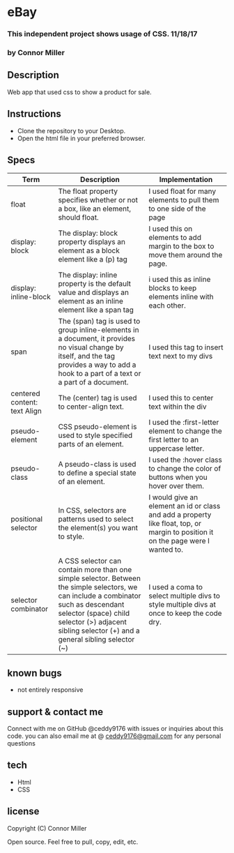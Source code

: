 # eBay
### This independent project shows usage of CSS. 11/18/17
### by Connor Miller

## Description

Web app that used css to show a product for sale.

## Instructions

* Clone the repository to your Desktop.
* Open the html file in your preferred browser.

## Specs
| Term  | Description | Implementation |
| ---------- | ----------- | -------------- |
|float | The float property specifies whether or not a box, like an element, should float. | I used float for many elements to pull them to one side of the page |
|display: block | The display: block property  displays an element as a block element like a (p) tag | I used this on elements to add margin to the box to move them around the page. |
|display: inline-block | The display: inline property is the default value and displays an element as an inline element like a span tag | i used this as inline blocks to keep elements inline with each other. |
| span | The (span) tag is used to group inline-elements in a document, it provides no visual change by itself, and the tag provides a way to add a hook to a part of a text or a part of a document. | I used this tag to insert text next to my divs |
|centered content: text Align| The (center) tag is used to center-align text. | I used this to center text within the div |
|pseudo-element |  CSS pseudo-element is used to style specified parts of an element. | I used the :first-letter element to change the first letter to an uppercase letter. |
|pseudo-class | A pseudo-class is used to define a special state of an element. | I used the :hover class to change the color of buttons when you hover over them. |
|positional selector | In CSS, selectors are patterns used to select the element(s) you want to style. | I would give an element an id or class and add a property like float, top, or margin to position it on the page were I wanted to.
|selector combinator |  A CSS selector can contain more than one simple selector. Between the simple selectors, we can include a combinator such as descendant selector (space) child selector (>) adjacent sibling selector (+) and a general sibling selector (~) | I used a coma to select multiple divs to style multiple divs at once to keep the code dry. |

## known bugs

* not entirely responsive

## support & contact me

 Connect with me on GitHub @ceddy9176 with issues or inquiries about this code. you can also email me at @ ceddy9176@gmail.com for any personal questions

## tech

* Html
* CSS


## license
 Copyright (C) Connor Miller

Open source. Feel free to pull, copy, edit, etc.
